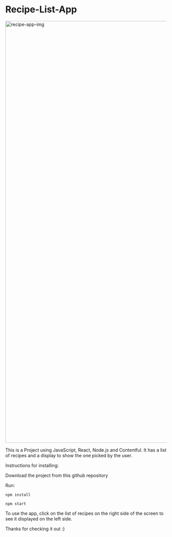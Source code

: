 # Recipe-List-App
<img width="1312" alt="recipe-app-img" src="https://user-images.githubusercontent.com/37146301/142410384-af2c789d-2ced-4ae0-9663-892d5637a1eb.png">

This is a Project using JavaScript, React, Node.js and Contentful. 
It has a list of recipes and a display to show the one picked by the user.

Instructions for installing: 

Download the project from this github repository

Run:
```
npm install

npm start
```

To use the app, click on the list of recipes on the right side of the screen to see it displayed on the left side.

Thanks for checking it out :)

